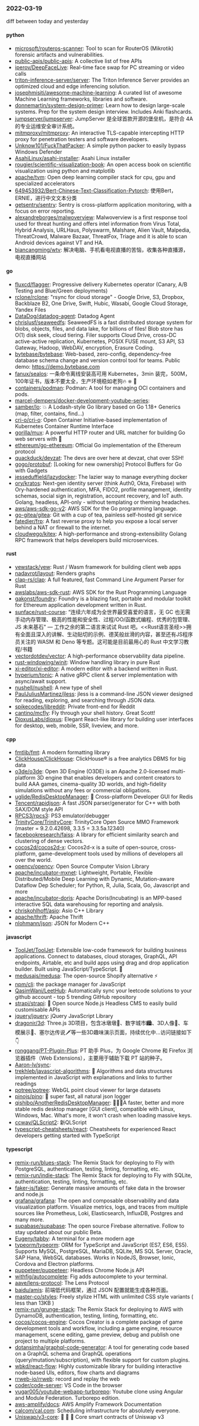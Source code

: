 ### 2022-03-19
diff between today and yesterday

#### python
* [microsoft/routeros-scanner](https://github.com/microsoft/routeros-scanner): Tool to scan for RouterOS (Mikrotik) forensic artifacts and vulnerabilities.
* [public-apis/public-apis](https://github.com/public-apis/public-apis): A collective list of free APIs
* [iperov/DeepFaceLive](https://github.com/iperov/DeepFaceLive): Real-time face swap for PC streaming or video calls
* [triton-inference-server/server](https://github.com/triton-inference-server/server): The Triton Inference Server provides an optimized cloud and edge inferencing solution.
* [josephmisiti/awesome-machine-learning](https://github.com/josephmisiti/awesome-machine-learning): A curated list of awesome Machine Learning frameworks, libraries and software.
* [donnemartin/system-design-primer](https://github.com/donnemartin/system-design-primer): Learn how to design large-scale systems. Prep for the system design interview. Includes Anki flashcards.
* [jumpserver/jumpserver](https://github.com/jumpserver/jumpserver): JumpServer 是全球首款开源的堡垒机，是符合 4A 的专业运维安全审计系统。
* [mitmproxy/mitmproxy](https://github.com/mitmproxy/mitmproxy): An interactive TLS-capable intercepting HTTP proxy for penetration testers and software developers.
* [Unknow101/FuckThatPacker](https://github.com/Unknow101/FuckThatPacker): A simple python packer to easily bypass Windows Defender
* [AsahiLinux/asahi-installer](https://github.com/AsahiLinux/asahi-installer): Asahi Linux installer
* [rougier/scientific-visualization-book](https://github.com/rougier/scientific-visualization-book): An open access book on scientific visualization using python and matplotlib
* [apache/tvm](https://github.com/apache/tvm): Open deep learning compiler stack for cpu, gpu and specialized accelerators
* [649453932/Bert-Chinese-Text-Classification-Pytorch](https://github.com/649453932/Bert-Chinese-Text-Classification-Pytorch): 使用Bert，ERNIE，进行中文文本分类
* [getsentry/sentry](https://github.com/getsentry/sentry): Sentry is cross-platform application monitoring, with a focus on error reporting.
* [alexandreborges/malwoverview](https://github.com/alexandreborges/malwoverview): Malwoverview is a first response tool used for threat hunting and offers intel information from Virus Total, Hybrid Analysis, URLHaus, Polyswarm, Malshare, Alien Vault, Malpedia, ThreatCrowd, Malware Bazaar, ThreatFox, Triage and it is able to scan Android devices against VT and HA.
* [biancangming/wtv](https://github.com/biancangming/wtv): 解决电脑、手机看电视直播的苦恼，收集各种直播源，电视直播网站

#### go
* [fluxcd/flagger](https://github.com/fluxcd/flagger): Progressive delivery Kubernetes operator (Canary, A/B Testing and Blue/Green deployments)
* [rclone/rclone](https://github.com/rclone/rclone): "rsync for cloud storage" - Google Drive, S3, Dropbox, Backblaze B2, One Drive, Swift, Hubic, Wasabi, Google Cloud Storage, Yandex Files
* [DataDog/datadog-agent](https://github.com/DataDog/datadog-agent): Datadog Agent
* [chrislusf/seaweedfs](https://github.com/chrislusf/seaweedfs): SeaweedFS is a fast distributed storage system for blobs, objects, files, and data lake, for billions of files! Blob store has O(1) disk seek, cloud tiering. Filer supports Cloud Drive, cross-DC active-active replication, Kubernetes, POSIX FUSE mount, S3 API, S3 Gateway, Hadoop, WebDAV, encryption, Erasure Coding.
* [bytebase/bytebase](https://github.com/bytebase/bytebase): Web-based, zero-config, dependency-free database schema change and version control tool for teams. Public demo: https://demo.bytebase.com
* [fanux/sealos](https://github.com/fanux/sealos): 一条命令离线安装高可用 Kubernetes，3min 装完，500M，100年证书，版本不要太全，生产环境稳如老狗🔥 ⎈ 🐳
* [containers/podman](https://github.com/containers/podman): Podman: A tool for managing OCI containers and pods.
* [marcel-dempers/docker-development-youtube-series](https://github.com/marcel-dempers/docker-development-youtube-series): 
* [samber/lo](https://github.com/samber/lo): 💥 A Lodash-style Go library based on Go 1.18+ Generics (map, filter, contains, find...)
* [cri-o/cri-o](https://github.com/cri-o/cri-o): Open Container Initiative-based implementation of Kubernetes Container Runtime Interface
* [gorilla/mux](https://github.com/gorilla/mux): A powerful HTTP router and URL matcher for building Go web servers with 🦍
* [ethereum/go-ethereum](https://github.com/ethereum/go-ethereum): Official Go implementation of the Ethereum protocol
* [quackduck/devzat](https://github.com/quackduck/devzat): The devs are over here at devzat, chat over SSH!
* [gogo/protobuf](https://github.com/gogo/protobuf): [Looking for new ownership] Protocol Buffers for Go with Gadgets
* [jesseduffield/lazydocker](https://github.com/jesseduffield/lazydocker): The lazier way to manage everything docker
* [ory/kratos](https://github.com/ory/kratos): Next-gen identity server (think Auth0, Okta, Firebase) with Ory-hardened authentication, MFA, FIDO2, profile management, identity schemas, social sign in, registration, account recovery, and IoT auth. Golang, headless, API-only - without templating or theming headaches.
* [aws/aws-sdk-go-v2](https://github.com/aws/aws-sdk-go-v2): AWS SDK for the Go programming language.
* [go-gitea/gitea](https://github.com/go-gitea/gitea): Git with a cup of tea, painless self-hosted git service
* [fatedier/frp](https://github.com/fatedier/frp): A fast reverse proxy to help you expose a local server behind a NAT or firewall to the internet.
* [cloudwego/kitex](https://github.com/cloudwego/kitex): A high-performance and strong-extensibility Golang RPC framework that helps developers build microservices.

#### rust
* [yewstack/yew](https://github.com/yewstack/yew): Rust / Wasm framework for building client web apps
* [nadavrot/layout](https://github.com/nadavrot/layout): Renders graphs
* [clap-rs/clap](https://github.com/clap-rs/clap): A full featured, fast Command Line Argument Parser for Rust
* [awslabs/aws-sdk-rust](https://github.com/awslabs/aws-sdk-rust): AWS SDK for the Rust Programming Language
* [gakonst/foundry](https://github.com/gakonst/foundry): Foundry is a blazing fast, portable and modular toolkit for Ethereum application development written in Rust.
* [sunface/rust-course](https://github.com/sunface/rust-course): “连续六年成为全世界最受喜爱的语言，无 GC 也无需手动内存管理、极高的性能和安全性、过程/OO/函数式编程、优秀的包管理、JS 未来基石" — 工作之余的第二语言来试试 Rust 吧。<<Rust语言圣经>>拥有全面且深入的讲解、生动贴切的示例、德芙般丝滑的内容，甚至还有JS程序员关注的 WASM 和 Deno 等专题。这可能是目前最用心的 Rust 中文学习教程/书籍
* [vectordotdev/vector](https://github.com/vectordotdev/vector): A high-performance observability data pipeline.
* [rust-windowing/winit](https://github.com/rust-windowing/winit): Window handling library in pure Rust
* [xi-editor/xi-editor](https://github.com/xi-editor/xi-editor): A modern editor with a backend written in Rust.
* [hyperium/tonic](https://github.com/hyperium/tonic): A native gRPC client & server implementation with async/await support.
* [nushell/nushell](https://github.com/nushell/nushell): A new type of shell
* [PaulJuliusMartinez/jless](https://github.com/PaulJuliusMartinez/jless): jless is a command-line JSON viewer designed for reading, exploring, and searching through JSON data.
* [spikecodes/libreddit](https://github.com/spikecodes/libreddit): Private front-end for Reddit
* [cantino/mcfly](https://github.com/cantino/mcfly): Fly through your shell history. Great Scott!
* [DioxusLabs/dioxus](https://github.com/DioxusLabs/dioxus): Elegant React-like library for building user interfaces for desktop, web, mobile, SSR, liveview, and more.

#### cpp
* [fmtlib/fmt](https://github.com/fmtlib/fmt): A modern formatting library
* [ClickHouse/ClickHouse](https://github.com/ClickHouse/ClickHouse): ClickHouse® is a free analytics DBMS for big data
* [o3de/o3de](https://github.com/o3de/o3de): Open 3D Engine (O3DE) is an Apache 2.0-licensed multi-platform 3D engine that enables developers and content creators to build AAA games, cinema-quality 3D worlds, and high-fidelity simulations without any fees or commercial obligations.
* [uglide/RedisDesktopManager](https://github.com/uglide/RedisDesktopManager): 🔧 Cross-platform Developer GUI for Redis
* [Tencent/rapidjson](https://github.com/Tencent/rapidjson): A fast JSON parser/generator for C++ with both SAX/DOM style API
* [RPCS3/rpcs3](https://github.com/RPCS3/rpcs3): PS3 emulator/debugger
* [TrinityCore/TrinityCore](https://github.com/TrinityCore/TrinityCore): TrinityCore Open Source MMO Framework (master = 9.2.0.42698, 3.3.5 = 3.3.5a.12340)
* [facebookresearch/faiss](https://github.com/facebookresearch/faiss): A library for efficient similarity search and clustering of dense vectors.
* [cocos2d/cocos2d-x](https://github.com/cocos2d/cocos2d-x): Cocos2d-x is a suite of open-source, cross-platform, game-development tools used by millions of developers all over the world.
* [opencv/opencv](https://github.com/opencv/opencv): Open Source Computer Vision Library
* [apache/incubator-mxnet](https://github.com/apache/incubator-mxnet): Lightweight, Portable, Flexible Distributed/Mobile Deep Learning with Dynamic, Mutation-aware Dataflow Dep Scheduler; for Python, R, Julia, Scala, Go, Javascript and more
* [apache/incubator-doris](https://github.com/apache/incubator-doris): Apache Doris(Incubating) is an MPP-based interactive SQL data warehousing for reporting and analysis.
* [chriskohlhoff/asio](https://github.com/chriskohlhoff/asio): Asio C++ Library
* [apache/thrift](https://github.com/apache/thrift): Apache Thrift
* [nlohmann/json](https://github.com/nlohmann/json): JSON for Modern C++

#### javascript
* [ToolJet/ToolJet](https://github.com/ToolJet/ToolJet): Extensible low-code framework for building business applications. Connect to databases, cloud storages, GraphQL, API endpoints, Airtable, etc and build apps using drag and drop application builder. Built using JavaScript/TypeScript. 🚀
* [medusajs/medusa](https://github.com/medusajs/medusa): The open-source Shopify alternative ⚡️
* [npm/cli](https://github.com/npm/cli): the package manager for JavaScript
* [QasimWani/LeetHub](https://github.com/QasimWani/LeetHub): Automatically sync your leetcode solutions to your github account - top 5 trending GitHub repository
* [strapi/strapi](https://github.com/strapi/strapi): 🚀 Open source Node.js Headless CMS to easily build customisable APIs
* [jquery/jquery](https://github.com/jquery/jquery): jQuery JavaScript Library
* [dragonir/3d](https://github.com/dragonir/3d): Three.js 3D项目，包含冰墩墩🐼、数字城市🏙、3D人像👤、车模展示🚗、塞尔达传说🗡等一些3D趣味演示页面，持续优化中...访问链接如下👇
* [ronggang/PT-Plugin-Plus](https://github.com/ronggang/PT-Plugin-Plus): PT 助手 Plus，为 Google Chrome 和 Firefox 浏览器插件（Web Extensions），主要用于辅助下载 PT 站的种子。
* [Aaron-lv/sync](https://github.com/Aaron-lv/sync): 
* [trekhleb/javascript-algorithms](https://github.com/trekhleb/javascript-algorithms): 📝 Algorithms and data structures implemented in JavaScript with explanations and links to further readings
* [potree/potree](https://github.com/potree/potree): WebGL point cloud viewer for large datasets
* [pinojs/pino](https://github.com/pinojs/pino): 🌲 super fast, all natural json logger
* [qishibo/AnotherRedisDesktopManager](https://github.com/qishibo/AnotherRedisDesktopManager): 🚀🚀🚀A faster, better and more stable redis desktop manager [GUI client], compatible with Linux, Windows, Mac. What's more, it won't crash when loading massive keys.
* [ccwav/QLScript2](https://github.com/ccwav/QLScript2): 新QLScript
* [typescript-cheatsheets/react](https://github.com/typescript-cheatsheets/react): Cheatsheets for experienced React developers getting started with TypeScript

#### typescript
* [remix-run/blues-stack](https://github.com/remix-run/blues-stack): The Remix Stack for deploying to Fly with PostgreSQL, authentication, testing, linting, formatting, etc.
* [remix-run/indie-stack](https://github.com/remix-run/indie-stack): The Remix Stack for deploying to Fly with SQLite, authentication, testing, linting, formatting, etc.
* [faker-js/faker](https://github.com/faker-js/faker): Generate massive amounts of fake data in the browser and node.js
* [grafana/grafana](https://github.com/grafana/grafana): The open and composable observability and data visualization platform. Visualize metrics, logs, and traces from multiple sources like Prometheus, Loki, Elasticsearch, InfluxDB, Postgres and many more.
* [supabase/supabase](https://github.com/supabase/supabase): The open source Firebase alternative. Follow to stay updated about our public Beta.
* [Eugeny/tabby](https://github.com/Eugeny/tabby): A terminal for a more modern age
* [typeorm/typeorm](https://github.com/typeorm/typeorm): ORM for TypeScript and JavaScript (ES7, ES6, ES5). Supports MySQL, PostgreSQL, MariaDB, SQLite, MS SQL Server, Oracle, SAP Hana, WebSQL databases. Works in NodeJS, Browser, Ionic, Cordova and Electron platforms.
* [puppeteer/puppeteer](https://github.com/puppeteer/puppeteer): Headless Chrome Node.js API
* [withfig/autocomplete](https://github.com/withfig/autocomplete): Fig adds autocomplete to your terminal.
* [aave/lens-protocol](https://github.com/aave/lens-protocol): The Lens Protocol
* [baidu/amis](https://github.com/baidu/amis): 前端低代码框架，通过 JSON 配置就能生成各种页面。
* [master-co/styles](https://github.com/master-co/styles): Freely stylize HTML with unlimited CSS style variants ( less than 13KB )
* [remix-run/grunge-stack](https://github.com/remix-run/grunge-stack): The Remix Stack for deploying to AWS with DynamoDB, authentication, testing, linting, formatting, etc.
* [cocos/cocos-engine](https://github.com/cocos/cocos-engine): Cocos Creator is a complete package of game development tools and workflow, including a game engine, resource management, scene editing, game preview, debug and publish one project to multiple platforms.
* [dotansimha/graphql-code-generator](https://github.com/dotansimha/graphql-code-generator): A tool for generating code based on a GraphQL schema and GraphQL operations (query/mutation/subscription), with flexible support for custom plugins.
* [wbkd/react-flow](https://github.com/wbkd/react-flow): Highly customizable library for building interactive node-based UIs, editors, flow charts and diagrams
* [rrweb-io/rrweb](https://github.com/rrweb-io/rrweb): record and replay the web
* [coder/code-server](https://github.com/coder/code-server): VS Code in the browser
* [vugar005/youtube-webapp-turborepo](https://github.com/vugar005/youtube-webapp-turborepo): Youtube clone using Angular and Module Federation. Turborepo edition.
* [aws-amplify/docs](https://github.com/aws-amplify/docs): AWS Amplify Framework Documentation
* [calcom/cal.com](https://github.com/calcom/cal.com): Scheduling infrastructure for absolutely everyone.
* [Uniswap/v3-core](https://github.com/Uniswap/v3-core): 🦄 🦄 🦄 Core smart contracts of Uniswap v3
